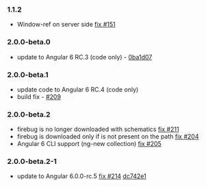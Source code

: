 ### 1.1.2
* Window-ref on server side [fix #151](https://github.com/maciejtreder/angular-universal-pwa/issues/151)

### 2.0.0-beta.0
* update to Angular 6 RC.3 (code only) - [0ba1d07](https://github.com/maciejtreder/angular-universal-pwa/commit/0ba1d07e792b4043a2bb8b045cb1dc3bd4bbb9dc])

### 2.0.0-beta.1
* update code to Angular 6 RC.4 (code only)
* build fix - [#209](https://github.com/maciejtreder/angular-universal-pwa/issues/209)

### 2.0.0-beta.2
* firebug is no longer downloaded with schematics [fix #211](https://github.com/maciejtreder/angular-universal-pwa/issues/211)
* firebug is downloaded only if is not present on the path [fix #204](https://github.com/maciejtreder/angular-universal-pwa/issues/204)
* Angular 6 CLI support (ng-new collection) [fix #205](https://github.com/maciejtreder/angular-universal-pwa/issues/205)

### 2.0.0-beta.2-1
* update to Angular 6.0.0-rc.5 [fix #214](https://github.com/maciejtreder/angular-universal-pwa/issues/214) [dc742e1](https://github.com/maciejtreder/angular-universal-pwa/pull/214/commits/dc742e1831e80eb4db61fb36c149c3631cc4b7ef)
